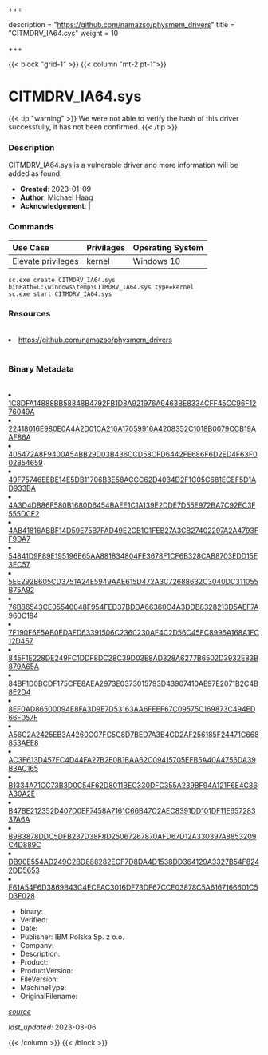 +++

description = "https://github.com/namazso/physmem_drivers"
title = "CITMDRV_IA64.sys"
weight = 10

+++


{{< block "grid-1" >}}
{{< column "mt-2 pt-1">}}




# CITMDRV_IA64.sys 


{{< tip "warning" >}}
We were not able to verify the hash of this driver successfully, it has not been confirmed.
{{< /tip >}}




### Description


CITMDRV_IA64.sys is a vulnerable driver and more information will be added as found.


- **Created**: 2023-01-09
- **Author**: Michael Haag
- **Acknowledgement**:  | [](https://twitter.com/)

### Commands

| Use Case | Privilages | Operating System | 
|:---- | ---- | ---- |
| Elevate privileges | kernel | Windows 10 |

```
sc.exe create CITMDRV_IA64.sys binPath=C:\windows\temp\CITMDRV_IA64.sys type=kernel
sc.exe start CITMDRV_IA64.sys
```

### Resources
<br>


<li><a href=" https://github.com/namazso/physmem_drivers"> https://github.com/namazso/physmem_drivers</a></li>


<br>


### Binary Metadata
<br>



<li><a href="https://www.virustotal.com/gui/file/1C8DFA14888BB58848B4792FB1D8A921976A9463BE8334CFF45CC96F1276049A">1C8DFA14888BB58848B4792FB1D8A921976A9463BE8334CFF45CC96F1276049A</a></li>

<li><a href="https://www.virustotal.com/gui/file/22418016E980E0A4A2D01CA210A17059916A4208352C1018B0079CCB19AAF86A">22418016E980E0A4A2D01CA210A17059916A4208352C1018B0079CCB19AAF86A</a></li>

<li><a href="https://www.virustotal.com/gui/file/405472A8F9400A54BB29D03B436CCD58CFD6442FE686F6D2ED4F63F002854659">405472A8F9400A54BB29D03B436CCD58CFD6442FE686F6D2ED4F63F002854659</a></li>

<li><a href="https://www.virustotal.com/gui/file/49F75746EEBE14E5DB11706B3E58ACCC62D4034D2F1C05C681ECEF5D1AD933BA">49F75746EEBE14E5DB11706B3E58ACCC62D4034D2F1C05C681ECEF5D1AD933BA</a></li>

<li><a href="https://www.virustotal.com/gui/file/4A3D4DB86F580B1680D6454BAEE1C1A139E2DDE7D55E972BA7C92EC3F555DCE2">4A3D4DB86F580B1680D6454BAEE1C1A139E2DDE7D55E972BA7C92EC3F555DCE2</a></li>

<li><a href="https://www.virustotal.com/gui/file/4AB41816ABBF14D59E75B7FAD49E2CB1C1FEB27A3CB27402297A2A4793FF9DA7">4AB41816ABBF14D59E75B7FAD49E2CB1C1FEB27A3CB27402297A2A4793FF9DA7</a></li>

<li><a href="https://www.virustotal.com/gui/file/54841D9F89E195196E65AA881834804FE3678F1CF6B328CAB8703EDD15E3EC57">54841D9F89E195196E65AA881834804FE3678F1CF6B328CAB8703EDD15E3EC57</a></li>

<li><a href="https://www.virustotal.com/gui/file/5EE292B605CD3751A24E5949AAE615D472A3C72688632C3040DC311055B75A92">5EE292B605CD3751A24E5949AAE615D472A3C72688632C3040DC311055B75A92</a></li>

<li><a href="https://www.virustotal.com/gui/file/76B86543CE05540048F954FED37BDDA66360C4A3DDB8328213D5AEF7A960C184">76B86543CE05540048F954FED37BDDA66360C4A3DDB8328213D5AEF7A960C184</a></li>

<li><a href="https://www.virustotal.com/gui/file/7F190F6E5AB0EDAFD63391506C2360230AF4C2D56C45FC8996A168A1FC12D457">7F190F6E5AB0EDAFD63391506C2360230AF4C2D56C45FC8996A168A1FC12D457</a></li>

<li><a href="https://www.virustotal.com/gui/file/845F1E228DE249FC1DDF8DC28C39D03E8AD328A6277B6502D3932E83B879A65A">845F1E228DE249FC1DDF8DC28C39D03E8AD328A6277B6502D3932E83B879A65A</a></li>

<li><a href="https://www.virustotal.com/gui/file/84BF1D0BCDF175CFE8AEA2973E0373015793D43907410AE97E2071B2C4B8E2D4">84BF1D0BCDF175CFE8AEA2973E0373015793D43907410AE97E2071B2C4B8E2D4</a></li>

<li><a href="https://www.virustotal.com/gui/file/8EF0AD86500094E8FA3D9E7D53163AA6FEEF67C09575C169873C494ED66F057F">8EF0AD86500094E8FA3D9E7D53163AA6FEEF67C09575C169873C494ED66F057F</a></li>

<li><a href="https://www.virustotal.com/gui/file/A56C2A2425EB3A4260CC7FC5C8D7BED7A3B4CD2AF256185F24471C668853AEE8">A56C2A2425EB3A4260CC7FC5C8D7BED7A3B4CD2AF256185F24471C668853AEE8</a></li>

<li><a href="https://www.virustotal.com/gui/file/AC3F613D457FC4D44FA27B2E0B1BAA62C09415705EFB5A40A4756DA39B3AC165">AC3F613D457FC4D44FA27B2E0B1BAA62C09415705EFB5A40A4756DA39B3AC165</a></li>

<li><a href="https://www.virustotal.com/gui/file/B1334A71CC73B3D0C54F62D8011BEC330DFC355A239BF94A121F6E4C86A30A2E">B1334A71CC73B3D0C54F62D8011BEC330DFC355A239BF94A121F6E4C86A30A2E</a></li>

<li><a href="https://www.virustotal.com/gui/file/B47BE212352D407D0EF7458A7161C66B47C2AEC8391DD101DF11E65728337A6A">B47BE212352D407D0EF7458A7161C66B47C2AEC8391DD101DF11E65728337A6A</a></li>

<li><a href="https://www.virustotal.com/gui/file/B9B3878DDC5DFB237D38F8D25067267870AFD67D12A330397A8853209C4D889C">B9B3878DDC5DFB237D38F8D25067267870AFD67D12A330397A8853209C4D889C</a></li>

<li><a href="https://www.virustotal.com/gui/file/DB90E554AD249C2BD888282ECF7D8DA4D1538DD364129A3327B54F8242DD5653">DB90E554AD249C2BD888282ECF7D8DA4D1538DD364129A3327B54F8242DD5653</a></li>

<li><a href="https://www.virustotal.com/gui/file/E61A54F6D3869B43C4ECEAC3016DF73DF67CCE03878C5A6167166601C5D3F028">E61A54F6D3869B43C4ECEAC3016DF73DF67CCE03878C5A6167166601C5D3F028</a></li>



- binary: 
- Verified: 
- Date: 
- Publisher: IBM Polska Sp. z o.o.
- Company: 
- Description: 
- Product: 
- ProductVersion: 
- FileVersion: 
- MachineType: 
- OriginalFilename: 

[*source*](https://github.com/magicsword-io/LOLDrivers/tree/main/yaml/citmdrv_ia64.sys.yml)

*last_updated:* 2023-03-06


{{< /column >}}
{{< /block >}}
